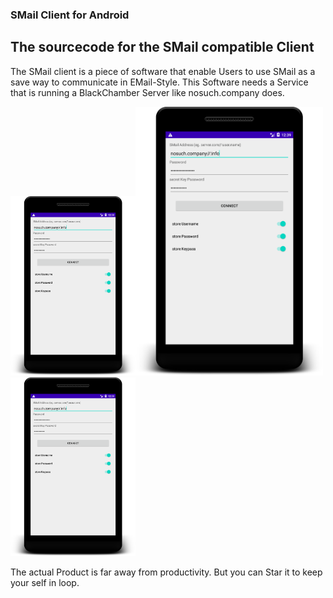 ### SMail Client for Android

## The sourcecode for the SMail compatible Client

The SMail client is a piece of software that enable Users to use SMail as a save way to communicate in EMail-Style.
This Software needs a Service that is running a BlackChamber Server like nosuch.company does.

<img src="device-2021-02-10-123959.png" width="200"><img src="device-2021-02-10-123959.png" width="300"><img src="device-2021-02-10-123959.png" width="200">

The actual Product is far away from productivity.
But you can Star it to keep your self in loop.

